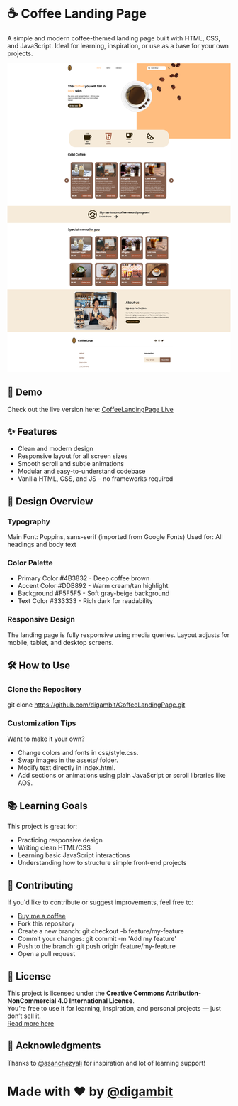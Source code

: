 # ☕ Coffee Landing Page

A simple and modern coffee-themed landing page built with HTML, CSS, and JavaScript. Ideal for learning, inspiration, or use as a base for your own projects.

![Coffee Landing Page Screenshot](./assets/preview.png)

## 🚀 Demo

Check out the live version here: [CoffeeLandingPage Live](https://digambit.github.io/CoffeeLandingPage/)

## ✨ Features

- Clean and modern design
- Responsive layout for all screen sizes
- Smooth scroll and subtle animations
- Modular and easy-to-understand codebase
- Vanilla HTML, CSS, and JS – no frameworks required

## 🎨 Design Overview

### Typography

Main Font: Poppins, sans-serif (imported from Google Fonts)
Used for: All headings and body text

### Color Palette

* Primary Color	#4B3832 -	Deep coffee brown
* Accent Color	#DDB892 -	Warm cream/tan highlight
* Background	#F5F5F5	- Soft gray-beige background
* Text Color	#333333	- Rich dark for readability
  
### Responsive Design

The landing page is fully responsive using media queries.
Layout adjusts for mobile, tablet, and desktop screens.

## 🛠️ How to Use

### Clone the Repository

git clone https://github.com/digambit/CoffeeLandingPage.git

### Customization Tips

Want to make it your own?

* Change colors and fonts in css/style.css.
* Swap images in the assets/ folder.
* Modify text directly in index.html.
* Add sections or animations using plain JavaScript or scroll libraries like AOS.

## 📚 Learning Goals

This project is great for:

* Practicing responsive design
* Writing clean HTML/CSS
* Learning basic JavaScript interactions
* Understanding how to structure simple front-end projects

## 🤝 Contributing

If you'd like to contribute or suggest improvements, feel free to:

* [Buy me a coffee](https://buymeacoffee.com/digambit)
* Fork this repository
* Create a new branch: git checkout -b feature/my-feature
* Commit your changes: git commit -m 'Add my feature'
* Push to the branch: git push origin feature/my-feature
* Open a pull request

## 🪪 License

This project is licensed under the **Creative Commons Attribution-NonCommercial 4.0 International License**.  
You’re free to use it for learning, inspiration, and personal projects — just don’t sell it.  
[Read more here](https://creativecommons.org/licenses/by-nc/4.0/)

## 🙌 Acknowledgments

Thanks to [@asanchezyali](https://github.com/asanchezyali) for inspiration and lot of learning support!

# Made with ❤️ by [@digambit](https://github.com/digambit)
